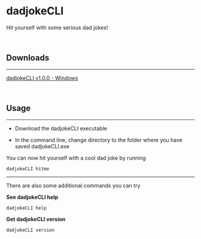 # dadjokeCLI
Hit yourself with some serious dad jokes!

<br>

## Downloads
---
[dadjokeCLI v1.0.0 - Windows](https://github.com/sddev12/dadjokeCLI/releases/tag/windows-v1.0.0)

<br>

## Usage
---
- Download the dadjokeCLI executable

- In the command line, change directory to the folder where you have saved dadjokeCLI.exe

You can now hit yourself with a cool dad joke by running

```
dadjokeCLI hitme
```
---

There are also some additional commands you can try

**See dadjokeCLI help**
```
dadjokeCLI help
```

**Get dadjokeCLI version**
```
dadjokeCLI version
```
